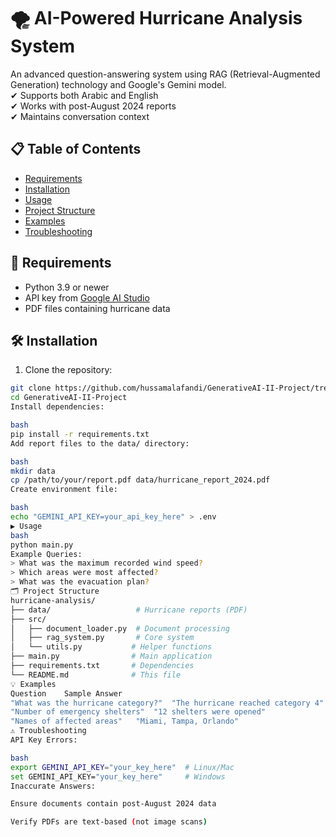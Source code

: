 # 🌪️ AI-Powered Hurricane Analysis System

An advanced question-answering system using RAG (Retrieval-Augmented Generation) technology and Google's Gemini model.  
✔ Supports both Arabic and English  
✔ Works with post-August 2024 reports  
✔ Maintains conversation context  


## 📋 Table of Contents
- [Requirements](#-requirements)
- [Installation](#-installation)
- [Usage](#-usage)
- [Project Structure](#-project-structure)
- [Examples](#-examples)
- [Troubleshooting](#-troubleshooting)


## 📌 Requirements
- Python 3.9 or newer
- API key from [Google AI Studio](https://aistudio.google.com/)
- PDF files containing hurricane data

## 🛠️ Installation
1. Clone the repository:
```bash
git clone https://github.com/hussamalafandi/GenerativeAI-II-Project/tree/rahaf-aswad
cd GenerativeAI-II-Project
Install dependencies:

bash
pip install -r requirements.txt
Add report files to the data/ directory:

bash
mkdir data
cp /path/to/your/report.pdf data/hurricane_report_2024.pdf
Create environment file:

bash
echo "GEMINI_API_KEY=your_api_key_here" > .env
▶️ Usage
bash
python main.py
Example Queries:
> What was the maximum recorded wind speed?
> Which areas were most affected?
> What was the evacuation plan?
🗂️ Project Structure
hurricane-analysis/
├── data/                   # Hurricane reports (PDF)
├── src/
│   ├── document_loader.py  # Document processing
│   ├── rag_system.py       # Core system
│   └── utils.py           # Helper functions
├── main.py                # Main application
├── requirements.txt       # Dependencies
└── README.md              # This file
💡 Examples
Question	Sample Answer
"What was the hurricane category?"	"The hurricane reached category 4"
"Number of emergency shelters"	"12 shelters were opened"
"Names of affected areas"	"Miami, Tampa, Orlando"
⚠️ Troubleshooting
API Key Errors:

bash
export GEMINI_API_KEY="your_key_here"  # Linux/Mac
set GEMINI_API_KEY="your_key_here"     # Windows
Inaccurate Answers:

Ensure documents contain post-August 2024 data

Verify PDFs are text-based (not image scans)